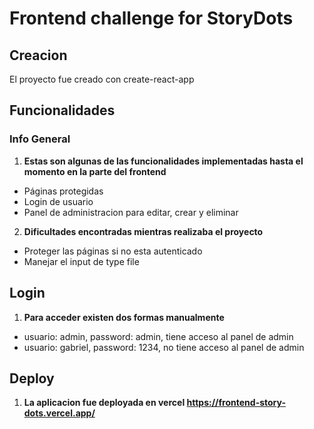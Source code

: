 # Frontend challenge for StoryDots

## Creacion
El proyecto fue creado con create-react-app

## Funcionalidades
<a name="general-info"></a>
### Info General
1. **Estas son algunas de las funcionalidades implementadas hasta el momento en la parte del frontend**
* Páginas protegidas
* Login de usuario
* Panel de administracion para editar, crear y eliminar

2. **Dificultades encontradas mientras realizaba el proyecto**
* Proteger las páginas si no esta autenticado
* Manejar el input de type file 

## Login
<a name="general-info"></a>
1. **Para acceder existen dos formas manualmente**
* usuario: admin, password: admin, tiene acceso al panel de admin
* usuario: gabriel, password: 1234, no tiene acceso al panel de admin

## Deploy
<a name="general-info"></a>
1. **La aplicacion fue deployada en vercel https://frontend-story-dots.vercel.app/**

